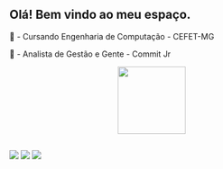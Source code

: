 ## Olá! Bem vindo ao meu espaço.

🎒 - Cursando Engenharia de Computação - CEFET-MG

👥 - Analista de Gestão e Gente - Commit Jr

<div align="center">
  <a href="https://github.com/felipecass15122">
  <img height="120em" src="https://github-readme-stats.vercel.app/api?username=[felipecass15122]&show_icons=true&theme=chartreuse-dark&include_all_commits=true&count_private=true"/>
  </div>

##

<div> 
  <a href="https://instagram.com/felipecass15122" target="_blank"><img src="https://img.shields.io/badge/-Instagram-%23E4405F?style=for-the-badge&logo=instagram&logoColor=white" target="_blank"></a>
  <a href = "mailto:felipecass15122@gmail.com"><img src="https://img.shields.io/badge/Gmail-D14836?style=for-the-badge&logo=gmail&logoColor=white" target="_blank"></a>
  <a href="https://www.linkedin.com/in/felipe-cassemiro-de-paiva/" target="_blank"><img src="https://img.shields.io/badge/-LinkedIn-%230077B5?style=for-the-badge&logo=linkedin&logoColor=white" target="_blank"></a> 
 
</div>
